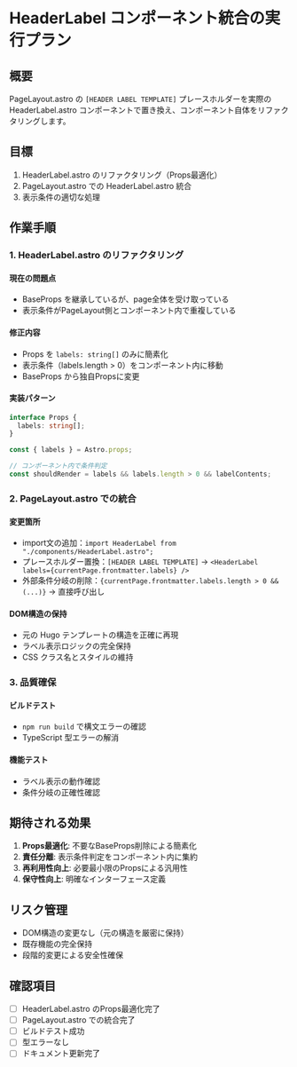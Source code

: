 # HeaderLabel コンポーネント統合の実行プラン

## 概要

PageLayout.astro の `[HEADER LABEL TEMPLATE]` プレースホルダーを実際の HeaderLabel.astro コンポーネントで置き換え、コンポーネント自体をリファクタリングします。

## 目標

1. HeaderLabel.astro のリファクタリング（Props最適化）
2. PageLayout.astro での HeaderLabel.astro 統合
3. 表示条件の適切な処理

## 作業手順

### 1. HeaderLabel.astro のリファクタリング

#### 現在の問題点
- BaseProps を継承しているが、page全体を受け取っている
- 表示条件がPageLayout側とコンポーネント内で重複している

#### 修正内容
- Props を `labels: string[]` のみに簡素化
- 表示条件（labels.length > 0）をコンポーネント内に移動
- BaseProps から独自Propsに変更

#### 実装パターン
```typescript
interface Props {
  labels: string[];
}

const { labels } = Astro.props;

// コンポーネント内で条件判定
const shouldRender = labels && labels.length > 0 && labelContents;
```

### 2. PageLayout.astro での統合

#### 変更箇所
- import文の追加：`import HeaderLabel from "./components/HeaderLabel.astro";`
- プレースホルダー置換：`[HEADER LABEL TEMPLATE]` → `<HeaderLabel labels={currentPage.frontmatter.labels} />`
- 外部条件分岐の削除：`{currentPage.frontmatter.labels.length > 0 && (...)}` → 直接呼び出し

#### DOM構造の保持
- 元の Hugo テンプレートの構造を正確に再現
- ラベル表示ロジックの完全保持
- CSS クラス名とスタイルの維持

### 3. 品質確保

#### ビルドテスト
- `npm run build` で構文エラーの確認
- TypeScript 型エラーの解消

#### 機能テスト
- ラベル表示の動作確認
- 条件分岐の正確性確認

## 期待される効果

1. **Props最適化**: 不要なBaseProps削除による簡素化
2. **責任分離**: 表示条件判定をコンポーネント内に集約
3. **再利用性向上**: 必要最小限のPropsによる汎用性
4. **保守性向上**: 明確なインターフェース定義

## リスク管理

- DOM構造の変更なし（元の構造を厳密に保持）
- 既存機能の完全保持
- 段階的変更による安全性確保

## 確認項目

- [ ] HeaderLabel.astro のProps最適化完了
- [ ] PageLayout.astro での統合完了
- [ ] ビルドテスト成功
- [ ] 型エラーなし
- [ ] ドキュメント更新完了